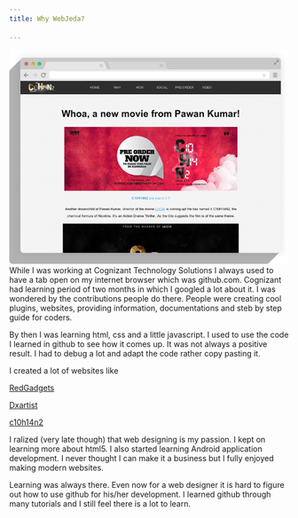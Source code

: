 ```yaml
---
title: Why WebJeda?

---
```


![c10h14n2](/images/c10h14n2movie-mockup.png "Test")
While I was working at Cognizant Technology Solutions I always used to have a tab open on my internet browser which was github.com. Cognizant had learning period of two months in which I googled a lot about it. I was wondered by the contributions people do there. People were creating cool plugins, websites, providing information, documentations and steb by step guide for coders.

By then I was learning html, css and a little javascript. I used to use the code I learned in github to see how it comes up. It was not always a positive result. I had to debug a lot and adapt the code rather copy pasting it. 

I created a lot of websites like


[RedGadgets](http://redgadget.github.io/)

[Dxartist](http://dxartist.github.io/)

[c10h14n2](http://c10h14n2movie.com)


I ralized (very late though) that web designing is my passion. I kept on learning more about html5. I also started learning Android application development. I never thought I can make it a business but I fully enjoyed making modern websites.

Learning was always there. Even now for a web designer it is hard to figure out how to use github for his/her development. I learned github through many tutorials and I still feel there is a lot to learn.

